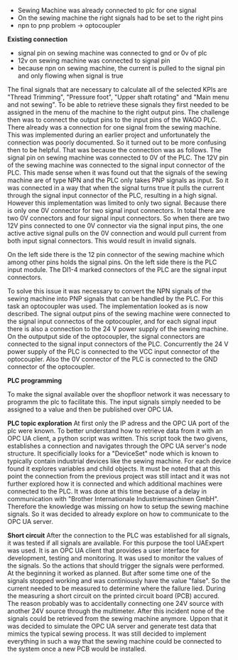 - Sewing Machine was already connected to plc for one signal
- On the sewing machine the right signals had to be set to the right pins
- npn to pnp problem -> optocoupler


**Existing connection**
- signal pin on sewing machine was connected to gnd or 0v of plc
- 12v on sewing machine was connected to signal pin 
- because npn on sewing machine, the current is pulled to the signal pin and only flowing when signal is true


The final signals that are necessary to calculate all of the selected KPIs are "Thread Trimming", "Pressure foot", "Upper shaft rotating" and "Main menu and not sewing". To be able to retrieve these signals they first needed to be assigned in the menu of the machine to the right output pins. The challenge then was to connect the output pins to the input pins of the WAGO PLC. There already was a connection for one signal from the sewing machine. This was implemented during an earlier project and unfortunately the connection was poorly documented. So it turned out to be more confusing then to be helpful. That was because the connection was as follows. The signal pin on sewing machine was connected to 0V of the PLC. The 12V pin of the sewing machine was connected to the signal input connector of the PLC. This made sense when it was found out that the signals of the sewing machine are of type NPN and the PLC only takes PNP signals as input. So it was connected in a way that when the signal turns true it pulls the current through the signal input connector of the PLC, resulting in a high signal. However this implementation was limited to only two signal. Because there is only one 0V connector for two signal input connectors. In total there are two 0V connectors and four signal input connectors. So when there are two 12V pins connected to one 0V connector via the signal input pins, the one active  active signal pulls on the 0V connection and would pull current from both input signal connectors. This would result in invalid signals.

On the left side there is the 12 pin connector of the sewing machine which among other pins holds the signal pins. On the left side there is the PLC input module. The DI1-4 marked connectors  of the PLC are the signal input connectors.

To solve this issue it was necessary to convert the NPN signals of the sewing machine into PNP signals that can be handled by the PLC. For this task an optocoupler was used. The implementation looked as is now described. The signal output pins of the sewing machine were connected to the signal input connectos of the optocoupler, and for each signal input there is also a connection to the 24 V power supply of the sewing machine. On the outputput side of the optocoupler, the signal connectors are connected to the signal input connectors of the PLC. Concurrently the 24 V power supply of the PLC is connected to the VCC input connector of the optocoupler. Also the 0V connector of the PLC is connected to the GND connector of the optocoupler.

**PLC programming**

To make the signal available over the shopfloor network it was necessary to programm the plc to facilitate this. The input signals simply needed to be assigned to a value and then be published over OPC UA.

**PLC topic exploration**
At first only the IP adress and the OPC UA port of the plc were known. To better understand how to retrieve data from it with an OPC UA client, a python script was written. This script took the two givens, establishes a connection and navigates through the OPC UA server's node structure. It  specificially looks for a "DeviceSet" node which is known to typically contain industrial devices like the sewing machine. For each device found it explores variables and child objects. It must be noted that at this point the connection from the previous project was still intact and it was not further explored how it is connected and which additional machines were connected to the PLC. It was done at this time because of a delay in communication with "Brother Internationale Industriemaschinen GmbH". Therefore the knowledge was missing on how to setup the sewing machine signals. So it was decided to already explore on how to communicate to the OPC UA server. 

**Short circuit**
After the connection to the PLC was established for all signals, it was tested if all signals are available. For this purpose the tool UAExpert was used. It is an OPC UA client that provides a user interface for development, testing and monitoring. It was used to monitor the values of the signals. So the actions that should trigger the signals were performed. At the beginning it worked as planned. But after some time one of the signals stopped working and was continiously have the value "false". So the current needed to be measured to determine where the failure lied. During the measuring a short circuit on the printed circuit board (PCB) accured. The reason probably was to accidentally connecting one 24V source with another 24V source through the multimeter.  After this incident none of the signals could be retrieved from the sewing machine anymore. Uppon that it was decided to simulate the OPC UA server and generate test data that mimics the typical sewing process. It was still decided to implement everything in such a way that the sewing machine could be connected to the system once a new PCB would be installed.


